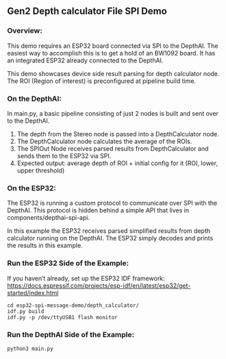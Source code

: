 ## Gen2 Depth calculator File SPI Demo

### Overview:
This demo requires an ESP32 board connected via SPI to the DepthAI. The easiest way to accomplish this is to get a hold of an BW1092 board. It has an integrated ESP32 already connected to the DepthAI.

This demo showcases device side result parsing for depth calculator node. The ROI (Region of interest) is preconfigured at pipeline build time. 

### On the DepthAI:
In main.py, a basic pipeline consisting of just 2 nodes is built and sent over to the DepthAI. 
1. The depth from the Stereo node is passed into a DepthCalculator node.
2. The DepthCalculator node calculates the average of the ROIs.
3. The SPIOut Node receives parsed results from DepthCalculator and sends them to the ESP32 via SPI.
4. Expected output: average depth of ROI + initial config for it (ROI, lower, upper threshold)

### On the ESP32:
The ESP32 is running a custom protocol to communicate over SPI with the DepthAI. This protocol is hidden behind a simple API that lives in components/depthai-spi-api. 

In this example the ESP32 receives parsed simplified results from depth calculator running on the DepthAI. The ESP32 simply decodes and prints the results in this example.

### Run the ESP32 Side of the Example:
If you haven’t already, set up the ESP32 IDF framework:
https://docs.espressif.com/projects/esp-idf/en/latest/esp32/get-started/index.html

```
cd esp32-spi-message-demo/depth_calculator/
idf.py build
idf.py -p /dev/ttyUSB1 flash monitor
```

### Run the DepthAI Side of the Example:
`python3 main.py`

